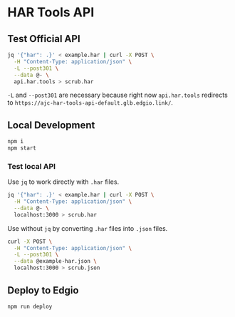 # HAR Tools API

## Test Official API

```bash
jq '{"har": .}' < example.har | curl -X POST \
  -H "Content-Type: application/json" \
  -L --post301 \
  --data @- \
  api.har.tools > scrub.har
```

`-L` and `--post301` are necessary because right now `api.har.tools` redirects to `https://ajc-har-tools-api-default.glb.edgio.link/`.

## Local Development

```bash
npm i
npm start
```

### Test local API

Use `jq` to work directly with `.har` files.

```bash
jq '{"har": .}' < example.har | curl -X POST \
  -H "Content-Type: application/json" \
  --data @- \
  localhost:3000 > scrub.har
```

Use without `jq` by converting `.har` files into `.json` files.

```bash
curl -X POST \
  -H "Content-Type: application/json" \
  -L --post301 \
  --data @example-har.json \
  localhost:3000 > scrub.json
```

## Deploy to Edgio

```bash
npm run deploy
```
